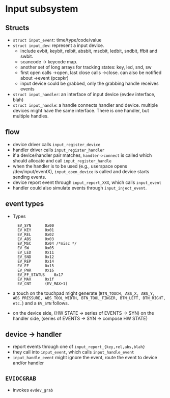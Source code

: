 Input subsystem
===============

## Structs

* `struct input_event`: time/type/code/value
* `struct input_dev`: represent a input device.
    - include evbit, keybit, relbit, absbit, mscbit, ledbit, sndbit, ffbit and swbit.
    - scancode -> keycode map.
    - another set of long arrays for tracking states: key, led, snd, sw
    - first open calls ->open, last close calls ->close.  can also be notified about ->event (pcspkr)
    - input device could be grabbed, only the grabbing handle receives events
* `struct input_handler`: an interface of input device (evdev interface, blah)
* `struct input_handle`: a handle connects handler and device.
                       multiple devices might have the same interface.  There is one handler, but multiple handles.

## flow

* device driver calls `input_register_device`
* handler driver calls `input_register_handler`
* if a device/handler pair matches, `handler->connect` is called which should
  allocate and call `input_register_handle`
* when the handler is to be used (e.g., userspace opens /dev/input/eventX),
  `input_open_device` is called and device starts sending events.
* device report event through `input_report_XXX`, which calls `input_event`
* handler could also simulate events through `input_inject_event`.

## event types

* Types

        EV_SYN		0x00
        EV_KEY		0x01
        EV_REL		0x02
        EV_ABS		0x03
        EV_MSC		0x04 /*misc */
        EV_SW		0x05
        EV_LED		0x11
        EV_SND		0x12
        EV_REP		0x14
        EV_FF		0x15
        EV_PWR		0x16
        EV_FF_STATUS	0x17
        EV_MAX		0x1f
        EV_CNT		(EV_MAX+1)
* a touch on the touchpad might generate (`BTN_TOUCH, ABS_X, ABS_Y,
      ABS_PRESSURE, ABS_TOOL_WIDTH, BTN_TOOL_FINGER, BTN_LEFT, BTN_RIGHT, etc.`)
      and a `EV_SYN` follows.
* on the device side, (HW STATE -> series of EVENTS -> SYN)
      on the handler side, (series of EVENTS -> SYN -> compose HW STATE)

## device -> handler

* report events through one of `input_report_{key,rel,abs,blah} `
* they call into `input_event`, which calls `input_handle_event`
* `input_handle_event` might ignore the event, route the event to device and/or handler

## `EVIOCGRAB`

* invokes `evdev_grab`
